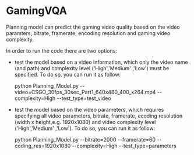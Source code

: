 # GamingVQA

Planning model can predict the gaming video quality based on the video paramters, bitrate, framerate, encoding resolution and gaming video complexity. 

In order to run the code there are two options:
- test the model based on a video information, which only the video name (and path) and complexity level ('High','Medium' ,'Low') must be specified. To do so, you can run it as follow:


    python Planning_Model.py --video=CSGO_30fps_30sec_Part1_640x480_400_x264.mp4 --complexity=High --test_type=test_video

- test the model based on the video parameters, which requires specifying all video parameters, bitrate, framerate, ecoding resolution (width x height,e.g. 1920x1080) and video complexity level ('High','Medium' ,'Low').  To do so, you can run it as follow:


    python Planning_Model.py --bitrate=2000 --framerate=60 --coding_res=1920x1080 --complexity=High --test_type=parameters




